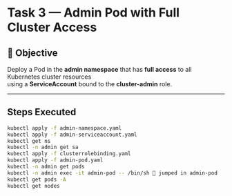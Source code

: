 # Task 3 — Admin Pod with Full Cluster Access

## 🎯 Objective
Deploy a Pod in the **admin namespace** that has **full access** to all Kubernetes cluster resources  
using a **ServiceAccount** bound to the **cluster-admin** role.

---




##  Steps Executed

```bash
kubectl apply -f admin-namespace.yaml
kubectl apply -f admin-serviceaccount.yaml
kubectl get ns
kubectl -n admin get sa
kubectl apply -f clusterrolebinding.yaml
kubectl apply -f admin-pod.yaml
kubectl -n admin get pods
kubectl -n admin exec -it admin-pod -- /bin/sh  jumped in admin-pod
kubectl get pods -A
kubectl get nodes